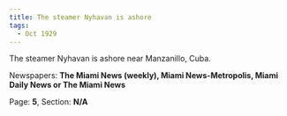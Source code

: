 ```yaml
---  
title: The steamer Nyhavan is ashore  
tags:  
  - Oct 1929  
---  
```

  
The steamer Nyhavan is ashore near Manzanillo, Cuba.  
  
Newspapers: **The Miami News (weekly), Miami News-Metropolis, Miami Daily News or The Miami News**  
  
Page: **5**, Section: **N/A** 
